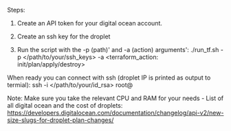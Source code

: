 
Steps:

1. Create an API token for your digital ocean account.

2. Create an ssh key for the droplet

3. Run the script with the -p (path)' and -a (action) arguments':
./run_tf.sh -p </path/to/your/ssh_keys> -a <terraform_action: init/plan/apply/destroy>


When ready you can connect with ssh (droplet IP is printed as output to termial):
ssh -i </path/to/your/id_rsa> root@<droplet-public-ip>


Note:
Make sure you take the relevant CPU and RAM for your needs - List of all digital ocean and the cost of droplets:
https://developers.digitalocean.com/documentation/changelog/api-v2/new-size-slugs-for-droplet-plan-changes/
